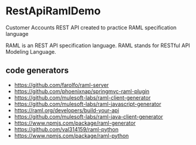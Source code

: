 # RestApiRamlDemo

Customer Accounts REST API created to practice RAML specification language

RAML is an REST API specification language.
RAML stands for RESTful API Modeling Language. 

## code generators
* https://github.com/farolfo/raml-server
* https://github.com/phoenixnap/springmvc-raml-plugin
* https://github.com/mulesoft-labs/raml-client-generator
* https://github.com/mulesoft-labs/raml-javascript-generator
* https://raml.org/developers/build-your-api
* https://github.com/mulesoft-labs/raml-java-client-generator
* https://www.npmjs.com/package/raml-generator
* https://github.com/val314159/raml-python
* https://www.npmjs.com/package/raml-python
